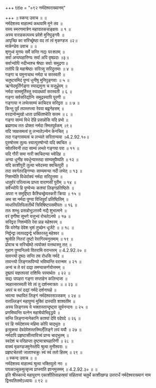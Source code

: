 +++
title = "०९२ नर्मदेश्वराख्यानम्"

+++
॥ स्कन्द उवाच ॥ ॥  
नर्मदेशस्य माहात्म्यं कथयामि मुने तव ॥  
यस्य स्मरणमात्रेण महापातकसङ्क्षयः ॥ १ ॥  
अस्य वाराहकल्पस्य प्रवेशे मुनिपुङ्गवैः ॥  
आपृच्छि का सरिच्छ्रेष्ठा वद तां त्वं मृकण्डज ॥२॥  
मार्कण्डेय उवाच ॥ ॥  
शृणुध्वं मुनयः सर्वे सन्ति नद्यः परःशतम् ॥  
सर्वा अप्यघहारिण्यः सर्वा अपि वृषप्रदाः ॥३॥  
सर्वाभ्योपि नदीभ्यश्च श्रेष्ठाः सर्वाः समुद्रगाः॥  
ततोपि हि महाश्रेष्ठाः सरित्सु सरिदुत्तमाः ॥ ४ ॥  
गङ्गा च यमुनाचाथ नर्मदा च सरस्वती ॥  
चतुष्टयमिदं पुण्यं धुनीषु मुनिपुङ्गवाः ॥ ५ ॥  
ऋग्वेदमूर्तिर्गङ्गा स्याद्यमुना च यजुर्ध्रुवम् ॥  
नर्मदा साममूर्तिस्तु स्यादथर्वा सरस्वती ॥ ६ ॥  
गङ्गा सर्वसरिद्योनिः समुद्रस्यापि पूरणी ॥  
गङ्गाया न लभेत्साम्यं काचिदत्र सरिद्वरा ॥ ॥ ७ ॥  
किन्तु पूर्वं तपस्तप्त्वा रेवया बह्वनेहसम् ॥  
वरदानोन्मुखो धाता प्रार्थितश्चेति सत्तम ॥ ८ ॥  
गङ्गा साम्यं विधे देहि प्रसन्नोसि यदि प्रभो ॥  
ब्रह्मणाथ ततः प्रोक्ता नर्मदा स्मितपूर्वकम् ॥९॥  
यदि त्र्यक्षसमत्वं तु लभ्यतेऽन्येन केनचित् ॥  
तदा गङ्गासमत्वं च लभ्यते सरितान्यया ॥4.2.92.१०॥  
पुरुषोत्तम तुल्यः स्यात्पुरुषोन्यो यदि क्वचित ॥  
स्रोतस्विनी तदा साम्यं लभते गङ्गया परा ॥ ११ ॥  
यदि गौरी समा नारी क्वचिदन्या भवेदिह ॥  
अन्या धुनीह स्वर्धुन्यास्तदा साम्यमुपैष्यति ॥ १२ ॥  
यदि काशीपुरी तुल्या भवेदस्या क्वचित्पुरी ॥  
तदा स्वर्गतरङ्गिण्याः साम्यमन्या नदी लभेत् ॥ १३ ॥  
निशम्येति विधेर्वाक्यं नर्मदा सरिदुत्तमा ॥  
धातुर्वरं परित्यज्य प्राप्ता वाराणसीं पुरीम् ॥ १४ ॥  
सर्वेभ्योपि हि पुण्येभ्यः काश्यां लिङ्गप्रतिष्ठितेः ॥  
अपरा न समुद्दिष्टा कैश्चिच्छ्रेयस्करी क्रिया ॥ १५ ॥  
अथ सा नर्मदा पुण्या विधिपूर्वां प्रतिष्ठितिम् ॥  
व्यधात्पिलिपिलातीर्थे त्रिविषिष्टपसमीपतः ॥ १६ ॥  
ततः शम्भुः प्रसन्नोभूऽत्तस्यै नद्यै शुभात्मने ॥  
वरं वृणीष्व सुभगे यत्तुभ्यं रोचतेऽनघे ॥ १७ ॥  
सरिद्वरा निशम्येति रेवा प्राह महेश्वरम् ॥  
किं वरेणेह देवेश भृशं तुच्छेन धूर्जटे ॥ ॥ १८ ॥  
निर्द्वन्द्वा त्वत्पदद्वन्द्वे भक्तिरस्तु महेश्वर ॥  
श्रुत्वेति नितरां तुष्टो रेवागिरमनुत्तमाम् ॥ १९ ॥  
प्रोवाच च सरिच्छेष्ठे त्वयोक्तं यत्तथास्तु तत् ॥  
गृहाण पुण्यनिलये वितरामि वरान्तरम् ॥ 4.2.92.२० ॥  
यावन्त्यो दृषदः सन्ति तव रोधसि नर्मदे ॥  
तावन्त्यो लिङ्गरूपिण्यो भविष्यन्ति वरान्मम ॥ २१ ॥  
अन्यं च ते वरं दद्या तमप्याकर्णयोत्तमम् ॥  
दुष्प्रापं यज्ञतपसां राशिभिः परमार्थतः ॥ २२ ॥  
सद्यः पापहरा गङ्गा सप्ताहेन कलिन्दजा ॥  
त्र्यहात्सरस्वती रेवे त्वं तु दर्शनमात्रतः ॥ ॥ २३ ॥  
अपरं च वरं दद्यां नर्मदे दर्शनाघहे ॥  
भवत्या स्थापितं लिङ्गं नर्मदेश्वरसञ्जकम् ॥ २४ ॥  
यत्तल्लिङ्गं महापुण्यं मुक्तिं दास्यति शाश्वतीम ॥  
अस्य लिङ्गस्य ये भक्तास्तान्दृष्ट्वा सूर्यनन्दनः ॥ २५ ॥  
प्रणमिष्यन्ति यत्नेन महाश्रेयोभिवृद्धये ॥  
सन्ति लिङ्गान्यनेकानि काश्यां देवि पदेपदे ॥ २६ ॥  
परं हि नर्मदेशस्य महिमा कोपि चाद्भुतः ॥  
इत्युक्त्वा देवदेवेशस्तस्मिल्ँलिङ्गे लयं ययौ ॥ २७ ॥  
नर्मदापि प्रहृष्टासीत्पावित्र्यं प्राप्य चाद्भुतम् ॥  
स्वदेशं च परिप्राप्ता दृष्टमात्राघहारिणी ॥ २८ ॥  
वाक्यं मृकण्डजमुनेस्तेपि श्रुत्वा मुनीश्वराः ॥  
प्रहृष्टचेतसो जाताश्चक्रुः स्वं स्वं ततो हितम् ॥ २९ ॥  
॥ स्कन्द उवाच ॥ ॥  
नर्मदेशस्य माहात्म्यं श्रुत्वा भक्तियुतो नरः ॥  
पापकञ्चुकमुत्सृज्य प्राप्स्यति ज्ञानमुत्तमम् ॥ 4.2.92.३० ॥ ॥  
इति श्रीस्कान्दे महापुराण एकाशीतिसाहस्र्यां संहितायां चतुर्थे काशीखण्ड उत्तरार्धे नर्मदेश्वराख्यानं नाम द्विनवतितमोऽध्यायः ॥ ९२ ॥